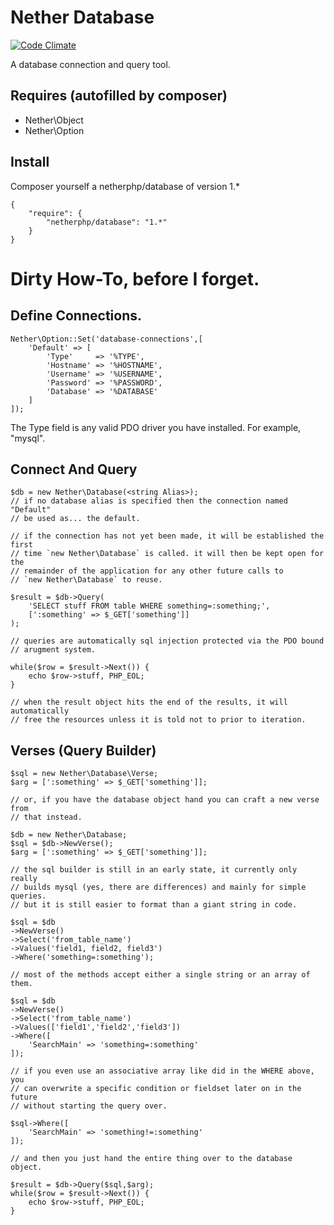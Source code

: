 Nether Database
=====================================
[![Code Climate](https://codeclimate.com/github/netherphp/database/badges/gpa.svg)](https://codeclimate.com/github/netherphp/database)

A database connection and query tool.

Requires (autofilled by composer)
-------------------------------------
* Nether\Object
* Nether\Option

Install
-------------------------------------
Composer yourself a netherphp/database of version 1.*

	{
		"require": {
			"netherphp/database": "1.*"
		}
	}

Dirty How-To, before I forget.
=====================================
Define Connections.
-------------------------------------

	Nether\Option::Set('database-connections',[
		'Default' => [
			'Type'     => '%TYPE',
			'Hostname' => '%HOSTNAME',
			'Username' => '%USERNAME',
			'Password' => '%PASSWORD',
			'Database' => '%DATABASE'
		]
	]);

The Type field is any valid PDO driver you have installed. For example, "mysql".

Connect And Query
--------------------------------

	$db = new Nether\Database(<string Alias>);
	// if no database alias is specified then the connection named "Default"
	// be used as... the default.

	// if the connection has not yet been made, it will be established the first
	// time `new Nether\Database` is called. it will then be kept open for the
	// remainder of the application for any other future calls to
	// `new Nether\Database` to reuse.

	$result = $db->Query(
		'SELECT stuff FROM table WHERE something=:something;',
		[':something' => $_GET['something']]
	);

	// queries are automatically sql injection protected via the PDO bound
	// arugment system.

	while($row = $result->Next()) {
		echo $row->stuff, PHP_EOL;
	}

	// when the result object hits the end of the results, it will automatically
	// free the resources unless it is told not to prior to iteration.

Verses (Query Builder)
--------------------------------

	$sql = new Nether\Database\Verse;
	$arg = [':something' => $_GET['something']];

	// or, if you have the database object hand you can craft a new verse from
	// that instead.

	$db = new Nether\Database;
	$sql = $db->NewVerse();
	$arg = [':something' => $_GET['something']];

	// the sql builder is still in an early state, it currently only really
	// builds mysql (yes, there are differences) and mainly for simple queries.
	// but it is still easier to format than a giant string in code.

	$sql = $db
	->NewVerse()
	->Select('from_table_name')
	->Values('field1, field2, field3')
	->Where('something=:something');

	// most of the methods accept either a single string or an array of them.

	$sql = $db
	->NewVerse()
	->Select('from_table_name')
	->Values(['field1','field2','field3'])
	->Where([
		'SearchMain' => 'something=:something'
	]);

	// if you even use an associative array like did in the WHERE above, you
	// can overwrite a specific condition or fieldset later on in the future
	// without starting the query over.

	$sql->Where([
		'SearchMain' => 'something!=:something'
	]);

	// and then you just hand the entire thing over to the database object.

	$result = $db->Query($sql,$arg);
	while($row = $result->Next()) {
		echo $row->stuff, PHP_EOL;
	}

